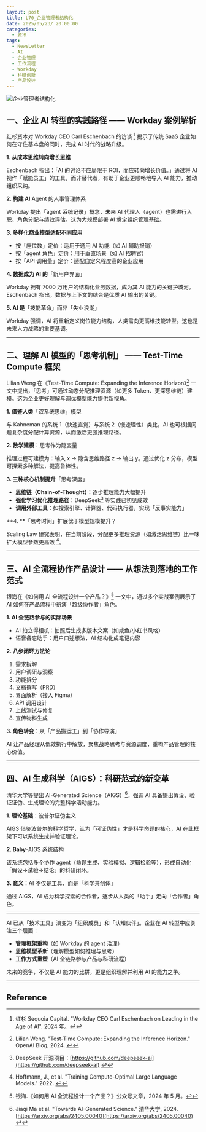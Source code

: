```yaml
---
layout: post
title: L70_企业管理者结构化
date: 2025/05/23/ 20:00:00
categories:
  - 资讯
tags:
  - NewsLetter
  - AI
  - 企业管理
  - 工作流程
  - Workday
  - 科研创新
  - 产品设计
---
```

![企业管理者结构化](https://pics.naaln.com/2025-05-25-751c879a3693406dac755d4c9d213cf6.lFAnQUjHYzn7X2EZSr38lqpC_MoqR2-_j9bE_exalSU-basicBlog)
## 一、企业 AI 转型的实践路径 —— Workday 案例解析

红杉资本对 Workday CEO Carl Eschenbach 的访谈 [^1] 揭示了传统 SaaS 企业如何在守住基本盘的同时，完成 AI 时代的战略升级。

**1. 从成本思维转向增长思维**

Eschenbach 指出：「AI 的讨论不应局限于 ROI，而应转向增长价值。」通过将 AI 视作「赋能员工」的工具，而非替代者，有助于企业更顺畅地导入 AI 能力，推动组织采纳。

**2. 构建 AI** Agent 的人事管理体系

Workday 提出「agent 系统记录」概念，未来 AI 代理人（agent）也需进行入职、角色分配与绩效评估。这为大规模部署 AI 奠定组织管理基础。

**3. 多样化商业模型适配不同应用**

- 按「座位数」定价：适用于通用 AI 功能（如 AI 辅助报销）
- 按「agent 角色」定价：用于垂直场景（如 AI 招聘官）
- 按「API 调用量」定价：适配自定义程度高的企业应用

**4. 数据成为 AI 的**「新用户界面」

Workday 拥有 7000 万用户的结构化业务数据，成为其 AI 能力的关键护城河。Eschenbach 指出，数据与上下文的结合是优质 AI 输出的关键。

**5. AI 是**「技能革命」而非「失业浪潮」

Workday 强调，AI 将重新定义岗位能力结构，人类需向更高维技能转型。这也是未来人力战略的重要基调。

---

## 二、理解 AI 模型的「思考机制」 —— Test-Time Compute 框架

Lilian Weng 在《Test-Time Compute: Expanding the Inference Horizon》[^2] 一文中提出，「思考」可通过动态分配推理资源（如更多 Token、更深思维链）建模。这为企业更好理解与调优模型能力提供新视角。

**1. 借鉴人类**「双系统思维」模型

与 Kahneman 的系统 1（快速直觉）与系统 2（慢速理性）类比，AI 也可根据问题复杂度分配计算资源，从而激活更强推理路径。

**2. 数学建模**：思考作为隐变量

推理过程可建模为：输入 x → 隐含思维路径 z → 输出 y。通过优化 z 分布，模型可探索多种解法，提高鲁棒性。

**3. 三种核心机制提升**「思考深度」

- **思维链（Chain-of-Thought）**：逐步推理能力大幅提升
- **强化学习优化推理路径**：DeepSeek[^3] 等实践已初见成效
- **调用外部工具**：如搜索引擎、计算器、代码执行器，实现「反事实能力」

**4. **「思考时间」扩展优于模型规模提升？

Scaling Law 研究表明，在当前阶段，分配更多推理资源（如激活思维链）比一味扩大模型参数更高效 [^4]。

---

## 三、AI 全流程协作产品设计 —— 从想法到落地的工作范式

银海在《如何用 AI 全流程设计一个产品？》[^5] 一文中，通过多个实战案例展示了 AI 如何在产品流程中扮演「超级协作者」角色。

**1. AI 全链路参与的实际场景**

- AI 拍立得相机：拍照后生成多版本文案（如咸鱼/小红书风格）
- 语音备忘助手：用户口述想法，AI 结构化成笔记内容

**2. 八步闭环方法论**

1. 需求拆解
2. 用户调研与洞察
3. 功能拆分
4. 文档撰写（PRD）
5. 界面解析（接入 Figma）
6. API 调用设计
7. 上线测试与修复
8. 宣传物料生成

**3. 角色转变**：从「产品搬运工」到「协作导演」

AI 让产品经理从低效执行中解放，聚焦战略思考与资源调度，重构产品管理的核心价值。

---

## 四、AI 生成科学（AIGS）：科研范式的新变革

清华大学等提出 AI-Generated Science（AIGS）[^6]，强调 AI 具备提出假设、验证证伪、生成理论的完整科学活动能力。

**1. 理论基础**：波普尔证伪主义

AIGS 借鉴波普尔的科学哲学，认为「可证伪性」才是科学命题的核心，AI 在此框架下可以系统生成并验证理论。

**2. Baby**-AIGS 系统结构

该系统包括多个协作 agent（命题生成、实验模拟、逻辑检验等），形成自动化「假设→试验→结论」的科研闭环。

**3. 意义**：AI 不仅是工具，而是「科学共创体」

通过 AIGS，AI 成为科学探索的合作者，逐步从人类的「助手」走向「合作者」角色。

---

AI 已从「技术工具」演变为「组织成员」和「认知伙伴」。企业在 AI 转型中应关注三个层面：

- **管理框架重构**（如 Workday 的 agent 治理）
- **思维模型革新**（理解模型如何推理与思考）
- **工作方式重塑**（AI 全链路参与产品与科研流程）

未来的竞争，不仅是 AI 能力的比拼，更是组织理解并利用 AI 的能力之争。

---

## Reference

[^1]: 红杉 Sequoia Capital. "Workday CEO Carl Eschenbach on Leading in the Age of AI". 2024 年。[↩](https://chatgpt.com/c/683333af-5cf4-800e-b867-b0ce55603d05#user-content-fnref-1)
[^2]: Lilian Weng. "Test-Time Compute: Expanding the Inference Horizon." OpenAI Blog, 2024. [↩](https://chatgpt.com/c/683333af-5cf4-800e-b867-b0ce55603d05#user-content-fnref-2)
[^3]: DeepSeek 开源项目：[https://github.com/deepseek-ai](https://github.com/deepseek-ai) [↩](https://chatgpt.com/c/683333af-5cf4-800e-b867-b0ce55603d05#user-content-fnref-3)
[^4]: Hoffmann, J., et al. "Training Compute-Optimal Large Language Models." 2022. [↩](https://chatgpt.com/c/683333af-5cf4-800e-b867-b0ce55603d05#user-content-fnref-4)
[^5]: 银海.《如何用 AI 全流程设计一个产品？》公众号文章，2024 年 5 月。[↩](https://chatgpt.com/c/683333af-5cf4-800e-b867-b0ce55603d05#user-content-fnref-5)
[^6]: Jiaqi Ma et al. "Towards AI-Generated Science." 清华大学, 2024. [https://arxiv.org/abs/2405.00040](https://arxiv.org/abs/2405.00040) [↩](https://chatgpt.com/c/683333af-5cf4-800e-b867-b0ce55603d05#user-content-fnref-6)

